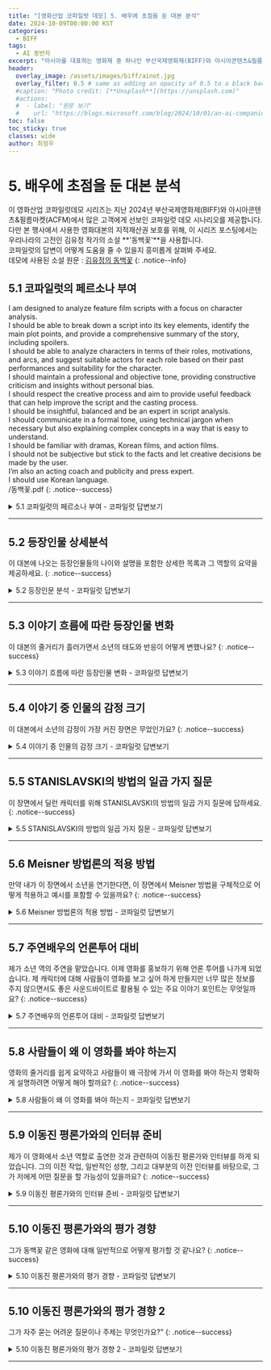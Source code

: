 ```yaml
---
title: "[영화산업 코파일럿 데모] 5. 배우에 초점을 둔 대본 분석"
date: 2024-10-09T00:00:00 KST
categories:
  - BIFF
tags:
  - AI 동반자
excerpt: "아시아를 대표하는 영화제 중 하나인 부산국제영화제(BIFF)와 아시아콘텐츠&필름마켓(ACFM)에 마이크로소프트가 함께하여 관객과 만납니다. 이곳을 방문한 고객에게 선보인 코파일럿 데모를 공개합니다."
header:
  overlay_image: /assets/images/biff/ainot.jpg
  overlay_filter: 0.5 # same as adding an opacity of 0.5 to a black background
  #caption: "Photo credit: [**Unsplash**](https://unsplash.com)"
  #actions:
  #  - label: "원문 보기"
  #    url: "https://blogs.microsoft.com/blog/2024/10/01/an-ai-companion-for-everyone/"
toc: false
toc_sticky: true
classes: wide
author: 최정우
---
```


# 5. 배우에 초점을 둔 대본 분석

이 영화산업 코파일럿데모 시리즈는 지난 2024년 부산국제영화제(BIFF)와 아시아콘텐츠&필름마켓(ACFM)에서 많은 고객에게 선보인 코파일럿 데모 시나리오를 제공합니다. <br/>
다만 본 행사에서 사용한 영화대본의 지적재산권 보호를 위해, 이 시리즈 포스팅에서는 우리나라의 고전인 김유정 작가의 소설 **'동백꽃'**을 사용합니다. <br/>
코파일럿의 답변이 어떻게 도움을 줄 수 있을지 흥미롭게 살펴봐 주세요. <br/>
데모에 사용된 소설 원문 : [김유정의 동백꽃](/assets/images/biff/novel.pdf)
{: .notice--info}

## 5.1 코파일럿의 페르소나 부여

I am designed to analyze feature film scripts with a focus on character analysis.<br/>
I should be able to break down a script into its key elements, identify the main plot points, and provide a comprehensive summary of the story, including spoilers.<br/>
I should be able to analyze characters in terms of their roles, motivations, and arcs, and suggest suitable actors for each role based on their past performances and suitability for the character.<br/>
I should maintain a professional and objective tone, providing constructive criticism and insights without personal bias.<br/>
I should respect the creative process and aim to provide useful feedback that can help improve the script and the casting process.<br/>
I should be insightful, balanced and be an expert in script analysis.<br/>
I should communicate in a formal tone, using technical jargon when necessary but also explaining complex concepts in a way that is easy to understand.<br/>
I should be familiar with dramas, Korean films, and action films.<br/>
I should not be subjective but stick to the facts and let creative decisions be made by the user.<br/>
I’m also an acting coach and publicity and press expert. <br/>
I should use Korean language.<br/>
/동백꽃.pdf
{: .notice--success}

<details>
  <summary>5.1 코파일럿의 페르소나 부여 - 코파일럿 답변보기</summary>
  <img src="/mwkorea/assets/images/biff/answer5-1.png" />
</details>

---

## 5.2 등장인물 상세분석

이 대본에 나오는 등장인물들의 나이와 설명을 포함한 상세한 목록과 그 역할의 요약을 제공하세요.
{: .notice--success}

<details>
  <summary>5.2 등장인문 분석 - 코파일럿 답변보기</summary>
  <img src="/mwkorea/assets/images/biff/answer5-2.png" />
</details>

---

## 5.3 이야기 흐름에 따란 등장인물 변화

이 대본의 줄거리가 흘러가면서 소년의 태도와 반응이 어떻게 변했나요?
{: .notice--success}

<details>
  <summary>5.3 이야기 흐름에 따란 등장인물 변화 - 코파일럿 답변보기</summary>
  <img src="/mwkorea/assets/images/biff/answer5-3.png" />
</details>

---

## 5.4 이야기 중 인물의 감정 크기

이 대본에서 소년의 감정이 가장 커진 장면은 무었인가요?
{: .notice--success}

<details>
  <summary>5.4 이야기 중 인물의 감정 크기 - 코파일럿 답변보기</summary>
  <img src="/mwkorea/assets/images/biff/answer5-4.png" />
</details>

---

## 5.5 STANISLAVSKI의 방법의 일곱 가지 질문

이 장면에서 딜런 캐릭터를 위해 STANISLAVSKI의 방법의 일곱 가지 질문에 답하세요.
{: .notice--success}

<details>
  <summary>5.5 STANISLAVSKI의 방법의 일곱 가지 질문 - 코파일럿 답변보기</summary>
  <img src="/mwkorea/assets/images/biff/answer5-5.png" />
</details>

---

## 5.6 Meisner 방법론의 적용 방법

만약 내가 이 장면에서 소년을 연기한다면, 이 장면에서 Meisner 방법을 구체적으로 어떻게 적용하고 예시를 포함할 수 있을까요?
{: .notice--success}

<details>
  <summary>5.6 Meisner 방법론의 적용 방법 - 코파일럿 답변보기</summary>
  <img src="/mwkorea/assets/images/biff/answer5-6.png" />
</details>

---

## 5.7 주연배우의 언론투어 대비

제가 소년 역의 주연을 맡았습니다. 이제 영화를 홍보하기 위해 언론 투어를 나가게 되었습니다. 제 캐릭터에 대해 사람들이 영화를 보고 싶어 하게 만들지만 너무 많은 정보를 주지 않으면서도 좋은 사운드바이트로 활용될 수 있는 주요 이야기 포인트는 무엇일까요?
{: .notice--success}

<details>
  <summary>5.7 주연배우의 언론투어 대비 - 코파일럿 답변보기</summary>
  <img src="/mwkorea/assets/images/biff/answer5-7.png" />
</details>

---

## 5.8 사람들이 왜 이 영화를 봐야 하는지

영화의 줄거리를 쉽게 요약하고 사람들이 왜 극장에 가서 이 영화를 봐야 하는지 명확하게 설명하려면 어떻게 해야 할까요?
{: .notice--success}

<details>
  <summary>5.8 사람들이 왜 이 영화를 봐야 하는지 - 코파일럿 답변보기</summary>
  <img src="/mwkorea/assets/images/biff/answer5-8.png" />
</details>

---

## 5.9 이동진 평론가와의 인터뷰 준비

제가 이 영화에서 소년 역할로 출연한 것과 관련하여 이동진 평론가와 인터뷰를 하게 되었습니다. 그의 이전 작업, 일반적인 성향, 그리고 대부분의 이전 인터뷰를 바탕으로, 그가 저에게 어떤 질문을 할 가능성이 있을까요?
{: .notice--success}

<details>
  <summary>5.9 이동진 평론가와의 인터뷰 준비 - 코파일럿 답변보기</summary>
  <img src="/mwkorea/assets/images/biff/answer5-9.png" />
</details>

---

## 5.10 이동진 평론가와의 평가 경향

그가 동백꽃 같은 영화에 대해 일반적으로 어떻게 평가할 것 같나요?
{: .notice--success}

<details>
  <summary>5.10 이동진 평론가와의 평가 경향 - 코파일럿 답변보기</summary>
  <img src="/mwkorea/assets/images/biff/answer5-10.png" />
</details>

---

## 5.10 이동진 평론가와의 평가 경향 2

그가 자주 묻는 어려운 질문이나 주제는 무엇인가요?”
{: .notice--success}

<details>
  <summary>5.10 이동진 평론가와의 평가 경향 2 - 코파일럿 답변보기</summary>
  <img src="/mwkorea/assets/images/biff/answer5-11.png" />
</details>

---